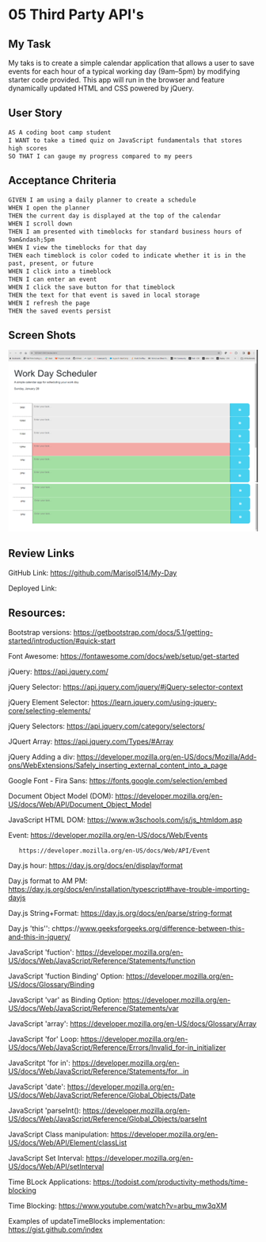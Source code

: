# 05 Third Party API's

## My Task

My taks is to create a simple calendar application that allows a user to save events for each hour of a typical working day (9am–5pm) by modifying starter code provided. This app will run in the browser and feature dynamically updated HTML and CSS powered by jQuery.

## User Story
```
AS A coding boot camp student
I WANT to take a timed quiz on JavaScript fundamentals that stores high scores
SO THAT I can gauge my progress compared to my peers
```

## Acceptance Chriteria
```
GIVEN I am using a daily planner to create a schedule
WHEN I open the planner
THEN the current day is displayed at the top of the calendar
WHEN I scroll down
THEN I am presented with timeblocks for standard business hours of 9am&ndash;5pm
WHEN I view the timeblocks for that day
THEN each timeblock is color coded to indicate whether it is in the past, present, or future
WHEN I click into a timeblock
THEN I can enter an event
WHEN I click the save button for that timeblock
THEN the text for that event is saved in local storage
WHEN I refresh the page
THEN the saved events persist

```
## Screen Shots
![Alt text](image.png)
![Alt text](image-1.png)

## Review Links

GitHub Link: https://github.com/Marisol514/My-Day

Deployed Link: 

## Resources:

Bootstrap versions: https://getbootstrap.com/docs/5.1/getting-started/introduction/#quick-start

Font Awesome: https://fontawesome.com/docs/web/setup/get-started 

jQuery: https://api.jquery.com/

jQuery Selector: https://api.jquery.com/jquery/#jQuery-selector-context

jQuery Element Selector: https://learn.jquery.com/using-jquery-core/selecting-elements/

jQuery Selectors: https://api.jquery.com/category/selectors/

JQuert Array: https://api.jquery.com/Types/#Array

jQuery Adding a div: https://developer.mozilla.org/en-US/docs/Mozilla/Add-ons/WebExtensions/Safely_inserting_external_content_into_a_page
 
Google Font - Fira Sans: https://fonts.google.com/selection/embed

Document Object Model (DOM): https://developer.mozilla.org/en-US/docs/Web/API/Document_Object_Model

JavaScript HTML DOM: https://www.w3schools.com/js/js_htmldom.asp 

Event: https://developer.mozilla.org/en-US/docs/Web/Events

       https://developer.mozilla.org/en-US/docs/Web/API/Event 

Day.js hour: https://day.js.org/docs/en/display/format

Day.js format to AM PM: https://day.js.org/docs/en/installation/typescript#have-trouble-importing-dayjs 

Day.js String+Format: https://day.js.org/docs/en/parse/string-format

Day.js 'this'': chttps://www.geeksforgeeks.org/difference-between-this-and-this-in-jquery/ 

JavaScript 'fuction': https://developer.mozilla.org/en-US/docs/Web/JavaScript/Reference/Statements/function

JavaScript 'fuction Binding' Option: https://developer.mozilla.org/en-US/docs/Glossary/Binding

JavaScript 'var' as Binding Option: https://developer.mozilla.org/en-US/docs/Web/JavaScript/Reference/Statements/var

JavaScript 'array': https://developer.mozilla.org/en-US/docs/Glossary/Array

JavaScript 'for' Loop: https://developer.mozilla.org/en-US/docs/Web/JavaScript/Reference/Errors/Invalid_for-in_initializer

JavaScritpt 'for in': https://developer.mozilla.org/en-US/docs/Web/JavaScript/Reference/Statements/for...in

JavaScript 'date': https://developer.mozilla.org/en-US/docs/Web/JavaScript/Reference/Global_Objects/Date

JavaScript 'parseInt(): https://developer.mozilla.org/en-US/docs/Web/JavaScript/Reference/Global_Objects/parseInt

JavaScript Class manipulation: https://developer.mozilla.org/en-US/docs/Web/API/Element/classList

JavaScript Set Interval: https://developer.mozilla.org/en-US/docs/Web/API/setInterval

Time BLock Applications: https://todoist.com/productivity-methods/time-blocking

Time Blocking: https://www.youtube.com/watch?v=arbu_mw3qXM

Examples of updateTimeBlocks implementation: https://gist.github.com/index




